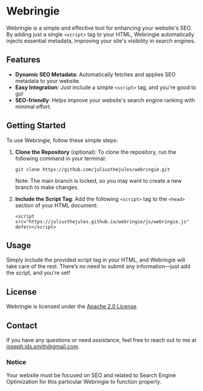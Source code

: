 # Webringie

Webringie is a simple and effective tool for enhancing your website's SEO. By adding just a single `<script>` tag to your HTML, Webringie automatically injects essential metadata, improving your site's visibility in search engines.

## Features

- **Dynamic SEO Metadata**: Automatically fetches and applies SEO metadata to your website.
- **Easy Integration**: Just include a simple `<script>` tag, and you're good to go!
- **SEO-friendly**: Helps improve your website's search engine ranking with minimal effort.

## Getting Started

To use Webringie, follow these simple steps:

1. **Clone the Repository** (optional): 
   To clone the repository, run the following command in your terminal:
   ```
   git clone https://github.com/juliusthejules/webringie.git
   ```

   Note: The main branch is locked, so you may want to create a new branch to make changes.

2. **Include the Script Tag**:
   Add the following `<script>` tag to the `<head>` section of your HTML document:
   ```
   <script src="https://juliusthejules.github.io/webringie/js/webringie.js" defer></script>
   ```

## Usage

Simply include the provided script tag in your HTML, and Webringie will take care of the rest. There’s no need to submit any information—just add the script, and you're set!

## License

Webringie is licensed under the [Apache 2.0 License](LICENSE).

## Contact

If you have any questions or need assistance, feel free to reach out to me at [joseph.jds.smith@gmail.com](mailto:joseph.jds.smith@gmail.com?subject=Webringie).

### Notice

Your website must be focused on SEO and related to Search Engine Optimization for this particular Webringie to function properly.

